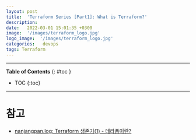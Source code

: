 ```yaml
---
layout: post
title:  'Terraform Series [Part1]: What is Terraform?'
description: 
date:   2022-03-01 15:01:35 +0300
image:  '/images/terraform_logo.jpg'
logo_image:  '/images/terraform_logo.jpg'
categories:   devops
tags: Terraform
---
```

---

**Table of Contents**
{: #toc }
*  TOC
{:toc}

---

# 참고 
- [nanjangpan.log: Terraform 생존기(1) - 테라폼이란?](https://velog.io/@nanjangpan/Terraform-생존기1-테라폼이란)
